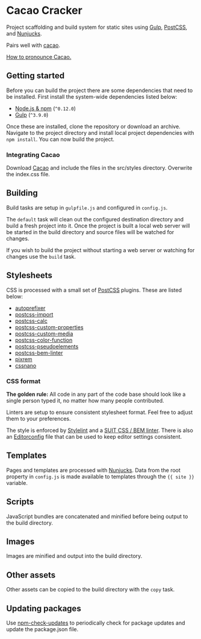 # Cacao Cracker

Project scaffolding and build system for static sites using 
[Gulp](http://gulpjs.com/), [PostCSS](https://github.com/postcss/postcss), 
and [Nunjucks](https://mozilla.github.io/nunjucks/).

Pairs well with [cacao](https://github.com/aptuitiv/cacao).

[How to pronounce Cacao.](https://www.youtube.com/watch?v=kVSIkXL_Nmo)


## Getting started

Before you can build the project there are some dependencies that need to be
installed. First install the system-wide dependencies listed below:

- [Node.js & npm](https://nodejs.org/) (`^0.12.0`)
- [Gulp](http://gulpjs.com/) (`^3.9.0`)

Once these are installed, clone the repository or download an archive.
Navigate to the project directory and install local project dependencies
with `npm install`. You can now build the project.

### Integrating Cacao

Download [Cacao](https://github.com/aptuitiv/cacao) and include the files in the src/styles directory. 
Overwrite the index.css file.

## Building

Build tasks are setup in `gulpfile.js` and configured in `config.js`.

The `default` task will clean out the configured destination directory 
and build a fresh project into it. Once the project is built a local web 
server will be started in the build directory and source files will be 
watched for changes.

If you wish to build the project without starting a web server or watching 
for changes use the `build` task.


## Stylesheets

CSS is processed with a small set of 
[PostCSS](https://github.com/postcss/postcss) plugins. These are listed below:

- [autoprefixer](https://github.com/postcss/autoprefixer)
- [postcss-import](https://github.com/postcss/postcss-import)
- [postcss-calc](https://github.com/postcss/postcss-calc)
- [postcss-custom-properties](https://github.com/postcss/postcss-custom-properties)
- [postcss-custom-media](https://github.com/postcss/postcss-custom-media)
- [postcss-color-function](https://github.com/postcss/postcss-color-function)
- [postcss-pseudoelements](https://github.com/axa-ch/postcss-pseudoelements)
- [postcss-bem-linter](https://github.com/postcss/postcss-bem-linter)
- [pixrem](https://github.com/robwierzbowski/node-pixrem)
- [cssnano](https://github.com/ben-eb/cssnano)

### CSS format

**The golden rule:** All code in any part of the code base should look like 
a single person typed it, no matter how many people contributed.

Linters are setup to ensure consistent stylesheet format. Feel free to adjust
them to your preferences.

The style is enforced by [Stylelint](http://stylelint.io) and a 
[SUIT CSS / BEM linter](https://github.com/postcss/postcss-bem-linter).
There is also an [Editorconfig](http://editorconfig.org) file that can be 
used to keep editor settings consistent.

## Templates

Pages and templates are processed with 
[Nunjucks](https://mozilla.github.io/nunjucks). Data from the root property 
in `config.js` is made available to templates through the `{{ site }}`
variable.

## Scripts

JavaScript bundles are concatenated and minified before being output to the
build directory.

## Images

Images are minified and output into the build directory.

## Other assets

Other assets can be copied to the build directory with the `copy` task.

## Updating packages

Use [npm-check-updates](https://www.npmjs.com/package/npm-check-updates) to periodically check for package updates and update the package.json file. 
